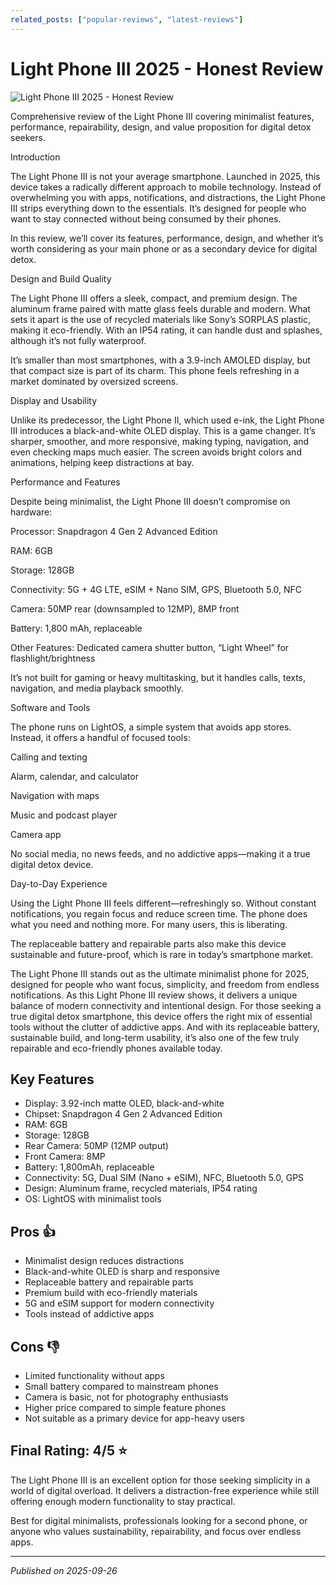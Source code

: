 ```yaml
---
related_posts: ["popular-reviews", "latest-reviews"]
---
```


# Light Phone III 2025 - Honest Review

![Light Phone III 2025 - Honest Review](https://i.ytimg.com/vi/KhMb0-t2MyU/maxresdefault.jpg)

Comprehensive review of the Light Phone III covering minimalist features, performance, repairability, design, and value proposition for digital detox seekers.

Introduction

The Light Phone III is not your average smartphone. Launched in 2025, this device takes a radically different approach to mobile technology. Instead of overwhelming you with apps, notifications, and distractions, the Light Phone III strips everything down to the essentials. It’s designed for people who want to stay connected without being consumed by their phones.

In this review, we’ll cover its features, performance, design, and whether it’s worth considering as your main phone or as a secondary device for digital detox.

Design and Build Quality

The Light Phone III offers a sleek, compact, and premium design. The aluminum frame paired with matte glass feels durable and modern. What sets it apart is the use of recycled materials like Sony’s SORPLAS plastic, making it eco-friendly. With an IP54 rating, it can handle dust and splashes, although it’s not fully waterproof.

It’s smaller than most smartphones, with a 3.9-inch AMOLED display, but that compact size is part of its charm. This phone feels refreshing in a market dominated by oversized screens.

Display and Usability

Unlike its predecessor, the Light Phone II, which used e-ink, the Light Phone III introduces a black-and-white OLED display. This is a game changer. It’s sharper, smoother, and more responsive, making typing, navigation, and even checking maps much easier. The screen avoids bright colors and animations, helping keep distractions at bay.

Performance and Features

Despite being minimalist, the Light Phone III doesn’t compromise on hardware:

Processor: Snapdragon 4 Gen 2 Advanced Edition

RAM: 6GB

Storage: 128GB

Connectivity: 5G + 4G LTE, eSIM + Nano SIM, GPS, Bluetooth 5.0, NFC

Camera: 50MP rear (downsampled to 12MP), 8MP front

Battery: 1,800 mAh, replaceable

Other Features: Dedicated camera shutter button, “Light Wheel” for flashlight/brightness

It’s not built for gaming or heavy multitasking, but it handles calls, texts, navigation, and media playback smoothly.

Software and Tools

The phone runs on LightOS, a simple system that avoids app stores. Instead, it offers a handful of focused tools:

Calling and texting

Alarm, calendar, and calculator

Navigation with maps

Music and podcast player

Camera app

No social media, no news feeds, and no addictive apps—making it a true digital detox device.

Day-to-Day Experience

Using the Light Phone III feels different—refreshingly so. Without constant notifications, you regain focus and reduce screen time. The phone does what you need and nothing more. For many users, this is liberating.

The replaceable battery and repairable parts also make this device sustainable and future-proof, which is rare in today’s smartphone market.

The Light Phone III stands out as the ultimate minimalist phone for 2025, designed for people who want focus, simplicity, and freedom from endless notifications. As this Light Phone III review shows, it delivers a unique balance of modern connectivity and intentional design. For those seeking a true digital detox smartphone, this device offers the right mix of essential tools without the clutter of addictive apps. And with its replaceable battery, sustainable build, and long-term usability, it’s also one of the few truly repairable and eco-friendly phones available today.


## Key Features

- Display: 3.92-inch matte OLED, black-and-white
- Chipset: Snapdragon 4 Gen 2 Advanced Edition
- RAM: 6GB
- Storage: 128GB
- Rear Camera: 50MP (12MP output)
- Front Camera: 8MP
- Battery: 1,800mAh, replaceable
- Connectivity: 5G, Dual SIM (Nano + eSIM), NFC, Bluetooth 5.0, GPS
- Design: Aluminum frame, recycled materials, IP54 rating
- OS: LightOS with minimalist tools



## Pros 👍

- Minimalist design reduces distractions
- Black-and-white OLED is sharp and responsive
- Replaceable battery and repairable parts
- Premium build with eco-friendly materials
- 5G and eSIM support for modern connectivity
- Tools instead of addictive apps



## Cons 👎

- Limited functionality without apps
- Small battery compared to mainstream phones
- Camera is basic, not for photography enthusiasts
- Higher price compared to simple feature phones
- Not suitable as a primary device for app-heavy users


## Final Rating: 4/5 ⭐

The Light Phone III is an excellent option for those seeking simplicity in a world of digital overload. It delivers a distraction-free experience while still offering enough modern functionality to stay practical.

Best for digital minimalists, professionals looking for a second phone, or anyone who values sustainability, repairability, and focus over endless apps.

---

*Published on 2025-09-26*